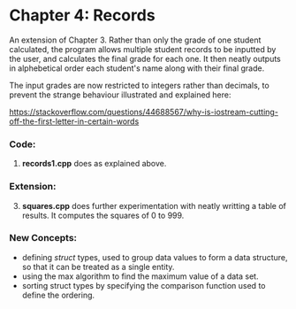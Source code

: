 # Chapter 4: Records

An extension of Chapter 3. Rather than only the grade of one student calculated, the program allows multiple student records to be inputted by the user, and calculates the final grade for each one. It then neatly outputs in alphebetical order each student's name along with their final grade.

The input grades are now restricted to integers rather than decimals, to prevent the strange behaviour illustrated and explained here: 

https://stackoverflow.com/questions/44688567/why-is-iostream-cutting-off-the-first-letter-in-certain-words

### Code:
1) **records1.cpp** does as explained above.

### Extension:
3) **squares.cpp** does further experimentation with neatly writting a table of results. It computes the squares of 0 to 999.

### New Concepts:
* defining _struct_ types, used to group data values to form a data structure, so that it can be treated as a single entity.
* using the max algorithm to find the maximum value of a data set.
* sorting struct types by specifying the comparison function used to define the ordering.
